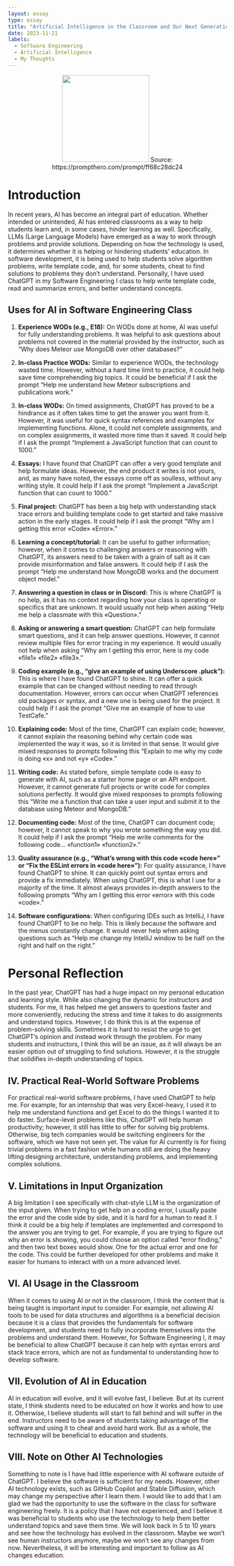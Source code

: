 ```yaml
---
layout: essay
type: essay
title: "Artificial Intelligence in the Classroom and Our Next Generation of Students"
date: 2023-11-21
labels:
  - Software Engineering
  - Artificial Intelligence
  - My Thoughts
---
```


<p align="center">
  <img  src="https://i.postimg.cc/pXSJ3v1f/prompthero-prompt-ff68c28dc24.webp" width="200px" height="200px">
  Source: https://prompthero.com/prompt/ff68c28dc24
</p>

# Introduction

In recent years, AI has become an integral part of education. Whether intended or unintended, AI has entered classrooms as a way to help students learn and, in some cases, hinder learning as well. Specifically, LLMs (Large Language Models) have emerged as a way to work through problems and provide solutions. Depending on how the technology is used, it determines whether it is helping or hindering students' education. In software development, it is being used to help students solve algorithm problems, write template code, and, for some students, cheat to find solutions to problems they don’t understand. Personally, I have used ChatGPT in my Software Engineering I class to help write template code, read and summarize errors, and better understand concepts.

## Uses for AI in Software Engineering Class

1. **Experience WODs (e.g., E18):** On WODs done at home, AI was useful for fully understanding problems. It was helpful to ask questions about problems not covered in the material provided by the instructor, such as “Why does Meteor use MongoDB over other databases?”

2. **In-class Practice WODs:** Similar to experience WODs, the technology wasted time. However, without a hard time limit to practice, it could help save time comprehending big topics. It could be beneficial if I ask the prompt “Help me understand how Meteor subscriptions and publications work.”

3. **In-class WODs:** On timed assignments, ChatGPT has proved to be a hindrance as it often takes time to get the answer you want from it. However, it was useful for quick syntax references and examples for implementing functions. Alone, it could not complete assignments, and on complex assignments, it wasted more time than it saved. It could help if I ask the prompt “Implement a JavaScript function that can count to 1000.”

4. **Essays:** I have found that ChatGPT can offer a very good template and help formulate ideas. However, the end product it writes is not yours, and, as many have noted, the essays come off as soulless, without any writing style. It could help if I ask the prompt “Implement a JavaScript function that can count to 1000.”

5. **Final project:** ChatGPT has been a big help with understanding stack trace errors and building template code to get started and take massive action in the early stages. It could help if I ask the prompt “Why am I getting this error «Code» «Error».”

6. **Learning a concept/tutorial:** It can be useful to gather information; however, when it comes to challenging answers or reasoning with ChatGPT, its answers need to be taken with a grain of salt as it can provide misinformation and false answers. It could help if I ask the prompt “Help me understand how MongoDB works and the document object model.”

7. **Answering a question in class or in Discord:** This is where ChatGPT is no help, as it has no context regarding how your class is operating or specifics that are unknown. It would usually not help when asking “Help me help a classmate with this «Question».”

8. **Asking or answering a smart question:** ChatGPT can help formulate smart questions, and it can help answer questions. However, it cannot review multiple files for error tracing in my experience. It would usually not help when asking “Why am I getting this error, here is my code «file1» «file2» «file3».”

9. **Coding example (e.g., “give an example of using Underscore .pluck”):** This is where I have found ChatGPT to shine. It can offer a quick example that can be changed without needing to read through documentation. However, errors can occur when ChatGPT references old packages or syntax, and a new one is being used for the project. It could help if I ask the prompt “Give me an example of how to use TestCafe.”

10. **Explaining code:** Most of the time, ChatGPT can explain code; however, it cannot explain the reasoning behind why certain code was implemented the way it was, so it is limited in that sense. It would give mixed responses to prompts following this “Explain to me why my code is doing «x» and not «y» «Code».”

11. **Writing code:** As stated before, simple template code is easy to generate with AI, such as a starter home page or an API endpoint. However, it cannot generate full projects or write code for complex solutions perfectly. It would give mixed responses to prompts following this “Write me a function that can take a user input and submit it to the database using Meteor and MongoDB.”

12. **Documenting code:** Most of the time, ChatGPT can document code; however, it cannot speak to why you wrote something the way you did. It could help if I ask the prompt “Help me write comments for the following code… «function1» «function2».”

13. **Quality assurance (e.g., “What’s wrong with this code «code here»” or “Fix the ESLint errors in «code here»”):** For quality assurance, I have found ChatGPT to shine. It can quickly point out syntax errors and provide a fix immediately. When using ChatGPT, this is what I use for a majority of the time. It almost always provides in-depth answers to the following prompts “Why am I getting this error «error» with this code «code».”

14. **Software configurations:** When configuring IDEs such as IntelliJ, I have found ChatGPT to be no help. This is likely because the software and the menus constantly change. It would never help when asking questions such as “Help me change my IntelliJ window to be half on the right and half on the right.”

# Personal Reflection

In the past year, ChatGPT has had a huge impact on my personal education and learning style. While also changing the dynamic for instructors and students. For me, it has helped me get answers to questions faster and more conveniently, reducing the stress and time it takes to do assignments and understand topics. However, I do think this is at the expense of problem-solving skills. Sometimes it is hard to resist the urge to get ChatGPT’s opinion and instead work through the problem. For many students and instructors, I think this will be an issue, as it will always be an easier option out of struggling to find solutions. However, it is the struggle that solidifies in-depth understanding of topics.

## IV. Practical Real-World Software Problems

For practical real-world software problems, I have used ChatGPT to help me. For example, for an internship that was very Excel-heavy, I used it to help me understand functions and get Excel to do the things I wanted it to do faster. Surface-level problems like this, ChatGPT will help human productivity; however, it still has little to offer for solving big problems. Otherwise, big tech companies would be switching engineers for the software, which we have not seen yet. The value for AI currently is for fixing trivial problems in a fast fashion while humans still are doing the heavy lifting designing architecture, understanding problems, and implementing complex solutions.

## V. Limitations in Input Organization

A big limitation I see specifically with chat-style LLM is the organization of the input given. When trying to get help on a coding error, I usually paste the error and the code side by side, and it is hard for a human to read it. I think it could be a big help if templates are implemented and correspond to the answer you are trying to get. For example, if you are trying to figure out why an error is showing, you could choose an option called “error finding,” and then two text boxes would show. One for the actual error and one for the code. This could be further developed for other problems and make it easier for humans to interact with on a more advanced level.

## VI. AI Usage in the Classroom

When it comes to using AI or not in the classroom, I think the content that is being taught is important input to consider. For example, not allowing AI tools to be used for data structures and algorithms is a beneficial decision because it is a class that provides the fundamentals for software development, and students need to fully incorporate themselves into the problems and understand them. However, for Software Engineering I, it may be beneficial to allow ChatGPT because it can help with syntax errors and stack trace errors, which are not as fundamental to understanding how to develop software.

## VII. Evolution of AI in Education

AI in education will evolve, and it will evolve fast, I believe. But at its current state, I think students need to be educated on how it works and how to use it. Otherwise, I believe students will start to fall behind and will suffer in the end. Instructors need to be aware of students taking advantage of the software and using it to cheat and avoid hard work. But as a whole, the technology will be beneficial to education and students.

## VIII. Note on Other AI Technologies

Something to note is I have had little experience with AI software outside of ChatGPT. I believe the software is sufficient for my needs. However, other AI technology exists, such as GitHub Copilot and Stable Diffusion, which may change my perspective after I learn them. I would like to add that I am glad we had the opportunity to use the software in the class for software engineering freely. It is a policy that I have not experienced, and I believe it was beneficial to students who use the technology to help them better understand topics and save them time. We will look back in 5 to 10 years and see how the technology has evolved in the classroom. Maybe we won’t see human instructors anymore, maybe we won’t see any changes from now. Nevertheless, it will be interesting and important to follow as AI changes education.

